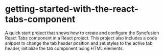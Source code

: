 # getting-started-with-the-react-tabs-component
A quick start project that shows how to create and configure the Syncfusion React Tabs component in a React project. This project also includes a code snippet to change the tab header position and set styles to the active tab header, initialize the tab component using HTML elements.
